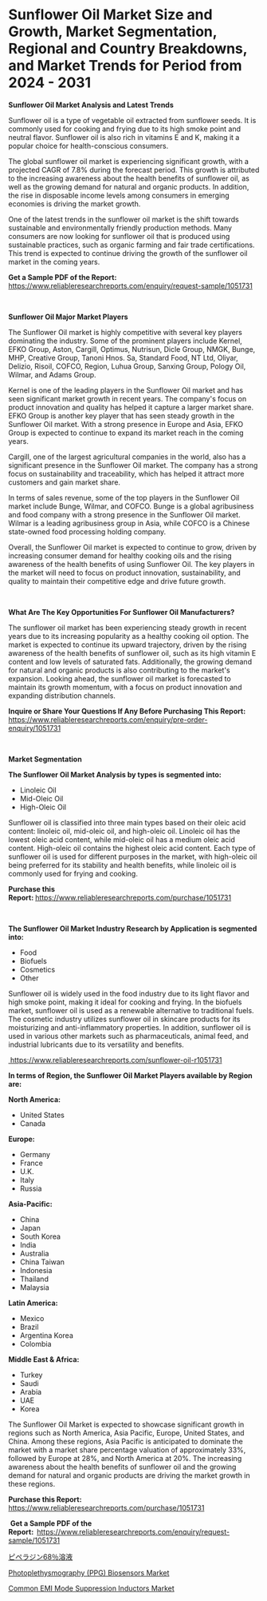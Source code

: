 <p><h1>Sunflower Oil Market Size and Growth, Market Segmentation, Regional and Country Breakdowns, and Market Trends for Period from 2024 -  2031</h1></p><p><strong>Sunflower Oil Market Analysis and Latest Trends</strong></p>
<p><p>Sunflower oil is a type of vegetable oil extracted from sunflower seeds. It is commonly used for cooking and frying due to its high smoke point and neutral flavor. Sunflower oil is also rich in vitamins E and K, making it a popular choice for health-conscious consumers.</p><p>The global sunflower oil market is experiencing significant growth, with a projected CAGR of 7.8% during the forecast period. This growth is attributed to the increasing awareness about the health benefits of sunflower oil, as well as the growing demand for natural and organic products. In addition, the rise in disposable income levels among consumers in emerging economies is driving the market growth.</p><p>One of the latest trends in the sunflower oil market is the shift towards sustainable and environmentally friendly production methods. Many consumers are now looking for sunflower oil that is produced using sustainable practices, such as organic farming and fair trade certifications. This trend is expected to continue driving the growth of the sunflower oil market in the coming years.</p></p>
<p><strong>Get a Sample PDF of the Report:&nbsp;</strong> <a href="https://www.reliableresearchreports.com/enquiry/request-sample/1051731">https://www.reliableresearchreports.com/enquiry/request-sample/1051731</a></p>
<p>&nbsp;</p>
<p><strong>Sunflower Oil Major Market Players</strong></p>
<p><p>The Sunflower Oil market is highly competitive with several key players dominating the industry. Some of the prominent players include Kernel, EFKO Group, Aston, Cargill, Optimus, Nutrisun, Dicle Group, NMGK, Bunge, MHP, Creative Group, Tanoni Hnos. Sa, Standard Food, NT Ltd, Oliyar, Delizio, Risoil, COFCO, Region, Luhua Group, Sanxing Group, Pology Oil, Wilmar, and Adams Group.</p><p>Kernel is one of the leading players in the Sunflower Oil market and has seen significant market growth in recent years. The company's focus on product innovation and quality has helped it capture a larger market share. EFKO Group is another key player that has seen steady growth in the Sunflower Oil market. With a strong presence in Europe and Asia, EFKO Group is expected to continue to expand its market reach in the coming years.</p><p>Cargill, one of the largest agricultural companies in the world, also has a significant presence in the Sunflower Oil market. The company has a strong focus on sustainability and traceability, which has helped it attract more customers and gain market share.</p><p>In terms of sales revenue, some of the top players in the Sunflower Oil market include Bunge, Wilmar, and COFCO. Bunge is a global agribusiness and food company with a strong presence in the Sunflower Oil market. Wilmar is a leading agribusiness group in Asia, while COFCO is a Chinese state-owned food processing holding company.</p><p>Overall, the Sunflower Oil market is expected to continue to grow, driven by increasing consumer demand for healthy cooking oils and the rising awareness of the health benefits of using Sunflower Oil. The key players in the market will need to focus on product innovation, sustainability, and quality to maintain their competitive edge and drive future growth.</p></p>
<p>&nbsp;</p>
<p><strong>What Are The Key Opportunities For Sunflower Oil Manufacturers?</strong></p>
<p><p>The sunflower oil market has been experiencing steady growth in recent years due to its increasing popularity as a healthy cooking oil option. The market is expected to continue its upward trajectory, driven by the rising awareness of the health benefits of sunflower oil, such as its high vitamin E content and low levels of saturated fats. Additionally, the growing demand for natural and organic products is also contributing to the market's expansion. Looking ahead, the sunflower oil market is forecasted to maintain its growth momentum, with a focus on product innovation and expanding distribution channels.</p></p>
<p><strong>Inquire or Share Your Questions If Any Before Purchasing This Report:</strong> <a href="https://www.reliableresearchreports.com/enquiry/pre-order-enquiry/1051731">https://www.reliableresearchreports.com/enquiry/pre-order-enquiry/1051731</a></p>
<p>&nbsp;</p>
<p><strong>Market Segmentation</strong></p>
<p><strong>The Sunflower Oil Market Analysis by types is segmented into:</strong></p>
<p><ul><li>Linoleic Oil</li><li>Mid-Oleic Oil</li><li>High-Oleic Oil</li></ul></p>
<p><p>Sunflower oil is classified into three main types based on their oleic acid content: linoleic oil, mid-oleic oil, and high-oleic oil. Linoleic oil has the lowest oleic acid content, while mid-oleic oil has a medium oleic acid content. High-oleic oil contains the highest oleic acid content. Each type of sunflower oil is used for different purposes in the market, with high-oleic oil being preferred for its stability and health benefits, while linoleic oil is commonly used for frying and cooking.</p></p>
<p><strong>Purchase this Report:&nbsp;</strong><a href="https://www.reliableresearchreports.com/purchase/1051731">https://www.reliableresearchreports.com/purchase/1051731</a></p>
<p>&nbsp;</p>
<p><strong>The Sunflower Oil Market Industry Research by Application is segmented into:</strong></p>
<p><ul><li>Food</li><li>Biofuels</li><li>Cosmetics</li><li>Other</li></ul></p>
<p><p>Sunflower oil is widely used in the food industry due to its light flavor and high smoke point, making it ideal for cooking and frying. In the biofuels market, sunflower oil is used as a renewable alternative to traditional fuels. The cosmetic industry utilizes sunflower oil in skincare products for its moisturizing and anti-inflammatory properties. In addition, sunflower oil is used in various other markets such as pharmaceuticals, animal feed, and industrial lubricants due to its versatility and benefits.</p></p>
<p><a href="https://www.reliableresearchreports.com/sunflower-oil-r1051731">&nbsp;https://www.reliableresearchreports.com/sunflower-oil-r1051731</a></p>
<p><strong>In terms of Region, the Sunflower Oil Market Players available by Region are:</strong></p>
<p>
    <p> <strong> North America: </strong>
        <ul>
            <li>United States</li>
            <li>Canada</li>
        </ul>
        </p> 
    <p> <strong> Europe: </strong>
        <ul>
            <li>Germany</li>
            <li>France</li>
            <li>U.K.</li>
            <li>Italy</li>
            <li>Russia</li>
        </ul>
        </p> 
    <p> <strong> Asia-Pacific: </strong>
        <ul>
            <li>China</li>
            <li>Japan</li>
            <li>South Korea</li>
            <li>India</li>
            <li>Australia</li>
            <li>China Taiwan</li>
            <li>Indonesia</li>
            <li>Thailand</li>
            <li>Malaysia</li>
        </ul>
        </p> 
    <p> <strong> Latin America: </strong>
        <ul>
            <li>Mexico</li>
            <li>Brazil</li>
            <li>Argentina Korea</li>
            <li>Colombia</li>
        </ul>
        </p> 
    <p> <strong> Middle East & Africa: </strong>
        <ul>
            <li>Turkey</li>
            <li>Saudi</li>
            <li>Arabia</li>
            <li>UAE</li>
            <li>Korea</li>
        </ul>
    </p>
    </p>
<p><p>The Sunflower Oil Market is expected to showcase significant growth in regions such as North America, Asia Pacific, Europe, United States, and China. Among these regions, Asia Pacific is anticipated to dominate the market with a market share percentage valuation of approximately 33%, followed by Europe at 28%, and North America at 20%. The increasing awareness about the health benefits of sunflower oil and the growing demand for natural and organic products are driving the market growth in these regions.</p></p>
<p><strong>Purchase this Report: </strong><a href="https://www.reliableresearchreports.com/purchase/1051731">https://www.reliableresearchreports.com/purchase/1051731</a></p>
<p>&nbsp;<strong>Get a Sample PDF of the Report:&nbsp;&nbsp;</strong><a href="https://www.reliableresearchreports.com/enquiry/request-sample/1051731">https://www.reliableresearchreports.com/enquiry/request-sample/1051731</a></p>
<p><strong></strong></p>
<p><p><a href="https://medium.com/@kelsitorphy644/%E3%82%B0%E3%83%AD%E3%83%BC%E3%83%90%E3%83%AB%E3%83%94%E3%83%9A%E3%83%A9%E3%82%B8%E3%83%B368-%E3%82%BD%E3%83%AA%E3%83%A5%E3%83%BC%E3%82%B7%E3%83%A7%E3%83%B3%E5%B8%82%E5%A0%B4%E3%81%AE%E3%82%B5%E3%82%A4%E3%82%BA%E3%81%A8%E3%82%B7%E3%82%A7%E3%82%A2%E5%88%86%E6%9E%90-minus-%E8%A3%BD%E5%93%81%E3%82%BF%E3%82%A4%E3%83%97%E5%88%A5-%E3%82%A2%E3%83%97%E3%83%AA%E3%82%B1%E3%83%BC%E3%82%B7%E3%83%A7%E3%83%B3%E5%88%A5-%E5%9C%B0%E5%9F%9F%E5%88%A5-minus-%E4%BA%88%E6%B8%AC-2024%E5%B9%B4-2031%E5%B9%B4-d40d4b7120ce">ピペラジン68％溶液</a></p><p><a href="https://github.com/angeliabkratze/Market-Research-Report-List-1/blob/main/photoplethysmography-ppg-biosensors-market.md">Photoplethysmography (PPG) Biosensors Market</a></p><p><a href="https://github.com/EveKerluke2023/Market-Research-Report-List-1/blob/main/common-emi-mode-suppression-inductors-market.md">Common EMI Mode Suppression Inductors Market</a></p></p>